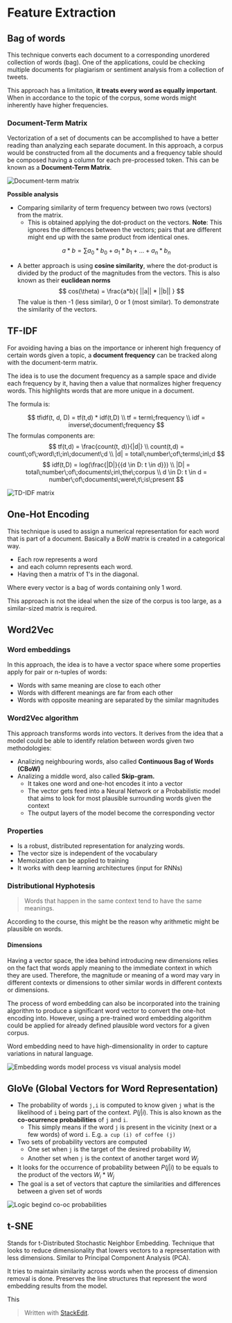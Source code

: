 
# Feature Extraction

## Bag of words

This technique converts each document to a corresponding unordered collection of words (bag). One of the applications, could be checking multiple documents for plagiarism or sentiment analysis from a collection of tweets.

This approach has a limitation, **it treats every word as equally important**. When in accordance to the topic of the corpus, some words might inherently have higher frequencies.

### Document-Term Matrix
Vectorization of a set of documents can be accomplished to have a better reading than analyzing each separate document. In this approach, a corpus would be constructed from all the documents and a frequency table should be composed having a column for each pre-processed token. This can be known as a **Document-Term Matrix**.

![Document-term matrix](https://raw.githubusercontent.com/euphonie/study-notes/master/Computer%20Science/Theory/Natural%20Language%20Processing/doctermmatrix.png)

**Possible analysis**
- Comparing similarity of term frequency between two rows (vectors) from the matrix.
	- This is obtained applying the dot-product on the vectors. **Note**: This ignores the differences between the vectors; pairs that are different might end up with the same product from identical ones. 

$$
a*b = \sum{a_0*b_0 + a_1*b_1+...+a_n*b_n}
$$

-  A better approach is using **cosine similarity**, where the dot-product is divided by the product of the magnitudes from the vectors. This is also known as their **euclidean norms**
$$
cos(\theta) = \frac{a*b}{ ||a|| * ||b|| }
$$
The value is then -1 (less similar), 0 or 1 (most similar). To demonstrate the similarity of the vectors.

## TF-IDF

For avoiding having a bias on the importance or inherent high frequency of certain words given a topic, a **document frequency** can be tracked along with the document-term matrix.

The idea is to use the document frequency as a sample space and divide each frequency by it, having then a value that normalizes higher frequency words. This highlights words that are more unique in a document.

The formula is:

$$
tfidf(t, d, D) = tf(t,d) * idf(t,D) \\
tf = term\;frequency \\
idf = inverse\;document\;frequency
$$
The formulas components are:
$$
tf(t,d) = \frac{count(t, d)}{|d|} \\
count(t,d) = count\;of\;word\;t\;in\;document\;d \\
|d| = total\;number\;of\;terms\;in\;d
$$
$$
idf(t,D) = log(\frac{|D|}{{d \in D: t \in d}}) \\
 |D| = total\;number\;of\;documents\;in\;the\;corpus \\
d \in D: t \in d = number\;of\;documents\;were\;t\;is\;present
$$

![TD-IDF matrix](https://raw.githubusercontent.com/euphonie/study-notes/master/Computer%20Science/Theory/Natural%20Language%20Processing/tdidf1.png)

## One-Hot Encoding

This technique is used to assign a numerical representation for each word that is part of a document. Basically a BoW matrix is created in a categorical way. 
- Each row represents a word
- and each column represents each word.
- Having then a matrix of 1's in the diagonal.

Where every vector is a bag of words containing only 1 word.

This approach is not the ideal when the size of the corpus is too large, as a similar-sized matrix is required.

## Word2Vec

### Word embeddings

In this approach, the idea is to have a vector space where some properties apply for pair or n-tuples of words:
- Words with same meaning are close to each other 
- Words with different meanings are far from each other
- Words with opposite meaning are separated by the similar magnitudes

### Word2Vec algorithm
This approach transforms words into vectors. It derives from the idea that a model could be able to identify relation between words given two methodologies:
- Analizing neighbouring words, also called **Continuous Bag of Words (CBoW)**
- Analizing a middle word, also called **Skip-gram.**
	- It takes one word and one-hot encodes it into a vector
	- The vector gets feed into a Neural Network or a Probabilistic model that aims to look for most plausible surrounding words given the context
	- The output layers of the model become the corresponding vector

### Properties
- Is a robust, distributed representation for analyzing words.
- The vector size is independent of the vocabulary
- Memoization can be applied to training
- It works with deep learning architectures (input for RNNs)

### Distributional Hyphotesis

> Words that happen in the same context tend to have the same meanings.

According to the course, this might be the reason why arithmetic might be plausible on words.

#### Dimensions

Having a vector space, the idea behind introducing new dimensions relies on the fact that words apply meaning to the immediate context in which they are used. Therefore, the magnitude or meaning of a word may vary in different contexts or dimensions to other similar words in different contexts or dimensions.

The process of word embedding can also be incorporated into the training algorithm to produce a significant word vector to convert the one-hot encoding into. However, using a pre-trained word embedding algorithm could be applied for already defined plausible word vectors for a given corpus.

Word embedding need to have high-dimensionality in order to capture variations in natural language.

![Embedding words model process vs visual analysis model](https://raw.githubusercontent.com/euphonie/study-notes/master/Computer%20Science/Theory/Natural%20Language%20Processing/flowmeaning.png)


## GloVe (Global Vectors for Word Representation)

- The probability of words `j,i` is computed to know given `j` what is the likelihood of `i` being part of the context. $P(j|i)$. This is also known as the **co-ocurrence probabilities** of `j` and `i`.
	- This simply means if the word `j` is present in the vicinity (next or a few words) of word `i`. E.g. `a cup (i) of coffee (j)`
- Two sets of probability vectors are computed
	- One set when `j` is the target of the desired probability $W_i$
	- Another set when `j` is the context of another target word $W_j$
- It looks for the occurrence of probability between $P(j|i)$ to be equals to the product of the vectors $W_i*W_j$
- The goal is a set of vectors that capture the similarities and differences between a given set of words

![Logic begind co-oc probabilities](https://raw.githubusercontent.com/euphonie/study-notes/master/Computer%20Science/Theory/Natural%20Language%20Processing/coocprobs.png)

## t-SNE

Stands for t-Distributed Stochastic Neighbor Embedding.  Technique that looks to reduce dimensionality that lowers vectors to a representation with less dimensions. Similar to Principal Component Analysis (PCA).

It tries to maintain similarity across words when the process of dimension removal is done. Preserves the line structures that represent the word embedding results from the model.

This 

> Written with [StackEdit](https://stackedit.io/).
<!--stackedit_data:
eyJoaXN0b3J5IjpbLTE3NTA0MTM2MjgsLTEyOTY4NDk1NTAsLT
E4NTk3MTk2NTksLTExNDUwOTY4MCwxMDc3NzgzMDZdfQ==
-->